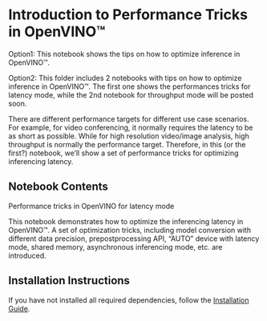 # Introduction to Performance Tricks in OpenVINO™
Option1: This notebook shows the tips on how to optimize inference in OpenVINO™.  

Option2: This folder includes 2 notebooks with tips on how to optimize inference in OpenVINO™. The first one shows the performances tricks for latency mode, while the 2nd notebook for throughput mode will be posted soon. 

There are different performance targets for different use case scenarios. For example, for video conferencing, it normally requires the latency to be as short as possible. While for high resolution video/image analysis, high throughput is normally the performance target. 
Therefore, in this (or the first?) notebook, we’ll show a set of performance tricks for optimizing inferencing latency. 

## Notebook Contents

Performance tricks in OpenVINO for latency mode

This notebook demonstrates how to optimize the inferencing latency in OpenVINO™.  A set of optimization tricks, including model conversion with different data precision, prepostprocessing API, “AUTO” device with latency mode, shared memory, asynchronous inferencing mode, etc. are introduced.

## Installation Instructions

If you have not installed all required dependencies, follow the [Installation Guide](../../README.md).
